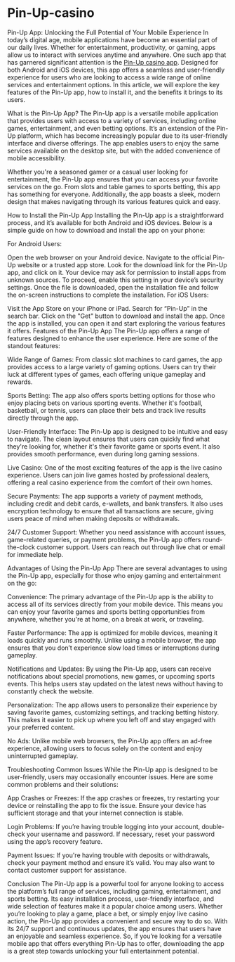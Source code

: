 # Pin-Up-casino
Pin-Up App: Unlocking the Full Potential of Your Mobile Experience
In today’s digital age, mobile applications have become an essential part of our daily lives. Whether for entertainment, productivity, or gaming, apps allow us to interact with services anytime and anywhere. One such app that has garnered significant attention is the <a href=https://pin-uplogin.com/app/>Pin-Up casino app</a>. Designed for both Android and iOS devices, this app offers a seamless and user-friendly experience for users who are looking to access a wide range of online services and entertainment options. In this article, we will explore the key features of the Pin-Up app, how to install it, and the benefits it brings to its users.

What is the Pin-Up App?
The Pin-Up app is a versatile mobile application that provides users with access to a variety of services, including online games, entertainment, and even betting options. It’s an extension of the Pin-Up platform, which has become increasingly popular due to its user-friendly interface and diverse offerings. The app enables users to enjoy the same services available on the desktop site, but with the added convenience of mobile accessibility.

Whether you're a seasoned gamer or a casual user looking for entertainment, the Pin-Up app ensures that you can access your favorite services on the go. From slots and table games to sports betting, this app has something for everyone. Additionally, the app boasts a sleek, modern design that makes navigating through its various features quick and easy.

How to Install the Pin-Up App
Installing the Pin-Up app is a straightforward process, and it’s available for both Android and iOS devices. Below is a simple guide on how to download and install the app on your phone:

For Android Users:

Open the web browser on your Android device.
Navigate to the official Pin-Up website or a trusted app store.
Look for the download link for the Pin-Up app, and click on it.
Your device may ask for permission to install apps from unknown sources. To proceed, enable this setting in your device’s security settings.
Once the file is downloaded, open the installation file and follow the on-screen instructions to complete the installation.
For iOS Users:

Visit the App Store on your iPhone or iPad.
Search for “Pin-Up” in the search bar.
Click on the "Get" button to download and install the app.
Once the app is installed, you can open it and start exploring the various features it offers.
Features of the Pin-Up App
The Pin-Up app offers a range of features designed to enhance the user experience. Here are some of the standout features:

Wide Range of Games: From classic slot machines to card games, the app provides access to a large variety of gaming options. Users can try their luck at different types of games, each offering unique gameplay and rewards.

Sports Betting: The app also offers sports betting options for those who enjoy placing bets on various sporting events. Whether it's football, basketball, or tennis, users can place their bets and track live results directly through the app.

User-Friendly Interface: The Pin-Up app is designed to be intuitive and easy to navigate. The clean layout ensures that users can quickly find what they're looking for, whether it's their favorite game or sports event. It also provides smooth performance, even during long gaming sessions.

Live Casino: One of the most exciting features of the app is the live casino experience. Users can join live games hosted by professional dealers, offering a real casino experience from the comfort of their own homes.

Secure Payments: The app supports a variety of payment methods, including credit and debit cards, e-wallets, and bank transfers. It also uses encryption technology to ensure that all transactions are secure, giving users peace of mind when making deposits or withdrawals.

24/7 Customer Support: Whether you need assistance with account issues, game-related queries, or payment problems, the Pin-Up app offers round-the-clock customer support. Users can reach out through live chat or email for immediate help.

Advantages of Using the Pin-Up App
There are several advantages to using the Pin-Up app, especially for those who enjoy gaming and entertainment on the go:

Convenience: The primary advantage of the Pin-Up app is the ability to access all of its services directly from your mobile device. This means you can enjoy your favorite games and sports betting opportunities from anywhere, whether you're at home, on a break at work, or traveling.

Faster Performance: The app is optimized for mobile devices, meaning it loads quickly and runs smoothly. Unlike using a mobile browser, the app ensures that you don’t experience slow load times or interruptions during gameplay.

Notifications and Updates: By using the Pin-Up app, users can receive notifications about special promotions, new games, or upcoming sports events. This helps users stay updated on the latest news without having to constantly check the website.

Personalization: The app allows users to personalize their experience by saving favorite games, customizing settings, and tracking betting history. This makes it easier to pick up where you left off and stay engaged with your preferred content.

No Ads: Unlike mobile web browsers, the Pin-Up app offers an ad-free experience, allowing users to focus solely on the content and enjoy uninterrupted gameplay.

Troubleshooting Common Issues
While the Pin-Up app is designed to be user-friendly, users may occasionally encounter issues. Here are some common problems and their solutions:

App Crashes or Freezes: If the app crashes or freezes, try restarting your device or reinstalling the app to fix the issue. Ensure your device has sufficient storage and that your internet connection is stable.

Login Problems: If you’re having trouble logging into your account, double-check your username and password. If necessary, reset your password using the app’s recovery feature.

Payment Issues: If you're having trouble with deposits or withdrawals, check your payment method and ensure it’s valid. You may also want to contact customer support for assistance.

Conclusion
The Pin-Up app is a powerful tool for anyone looking to access the platform’s full range of services, including gaming, entertainment, and sports betting. Its easy installation process, user-friendly interface, and wide selection of features make it a popular choice among users. Whether you’re looking to play a game, place a bet, or simply enjoy live casino action, the Pin-Up app provides a convenient and secure way to do so. With its 24/7 support and continuous updates, the app ensures that users have an enjoyable and seamless experience. So, if you’re looking for a versatile mobile app that offers everything Pin-Up has to offer, downloading the app is a great step towards unlocking your full entertainment potential.
